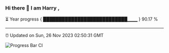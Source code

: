 ### Hi there 👋 I am Harry , 

⏳ Year progress { ███████████████████████████▁▁▁ } 90.17 %

---

⏰ Updated on Sun, 26 Nov 2023 02:50:31 GMT

![Progress Bar CI](https://github.com/duykhang68/duykhang68/workflows/Progress%20Bar%20CI/badge.svg)
